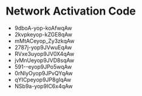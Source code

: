 # Network Activation Code
* 9dboA-yop-koAfwqAw
* 2kvpkeyop-kZGE8qAw
* mMtACeyop_Zy3zkqAw
* 2787j-yop9JVwuEqAw
* RVxe3uyop9JV0X4qAw
* jvMnUeyop9JVD8sqAw
* 591--eyop9JPo5wqAw
* 0rNlyOyop9JPvQYqAw
* qYICpeyop9JP8gIqAw
* NSb9a-yop9IC6x4qAw